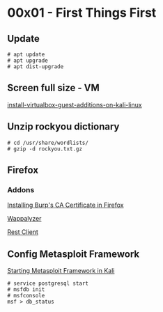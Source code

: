 # 00x01 - First Things First

## Update

```
# apt update
# apt upgrade
# apt dist-upgrade
```

## Screen full size - VM

[install-virtualbox-guest-additions-on-kali-linux](https://kifarunix.com/install-virtualbox-guest-additions-on-kali-linux-2020-3/)

## Unzip rockyou dictionary

```
# cd /usr/share/wordlists/
# gzip -d rockyou.txt.gz
```

## Firefox

### Addons

[Installing Burp's CA Certificate in Firefox](https://support.portswigger.net/customer/portal/articles/1783087-Installing_Installing%20CA%20Certificate%20-%20FF.html)

[Wappalyzer](https://addons.mozilla.org/en-US/firefox/addon/wappalyzer/)

[Rest Client](https://addons.mozilla.org/en-US/firefox/addon/restclient/)

## Config Metasploit Framework

[Starting Metasploit Framework in Kali](https://docs.kali.org/general-use/starting-metasploit-framework-in-kali)

```
# service postgresql start
# msfdb init
# msfconsole
msf > db_status
```
